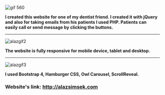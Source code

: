 ![gif 560](https://user-images.githubusercontent.com/57728302/71233143-a6766c00-22c2-11ea-8445-2876e5883998.gif)

<strong>I created this website for one of my dentist friend. I created it with jQuery and also for taking emails from his patients I used PHP. Patients can easily call or send message by clicking the buttons. 
</strong>

<hr>

![alazgif2](https://user-images.githubusercontent.com/57728302/71396538-890a1080-25e8-11ea-98f4-ae61d84d0532.gif)


<strong>The website is fully responsive for mobile device, tablet and desktop. </strong>
<hr>

![alazgif3](https://user-images.githubusercontent.com/57728302/71397084-7395e600-25ea-11ea-9619-9bf2a9df3db7.gif)



<strong>I used Bootstrap 4, Hamburger CSS, Owl Carousel, ScrollReveal.</strong>

<strong><h3> Website's link: http://alazsimsek.com </h3></strong>

